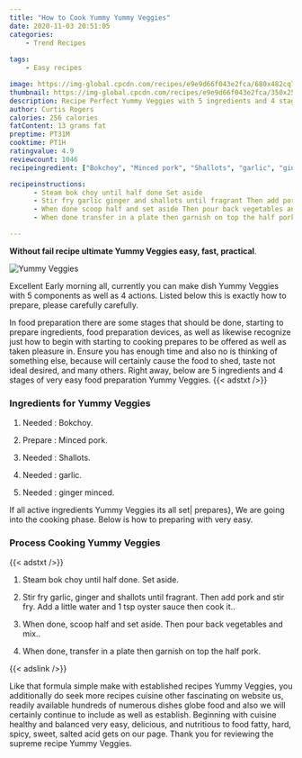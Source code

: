 ```yaml
---
title: "How to Cook Yummy Yummy Veggies"
date: 2020-11-03 20:51:05
categories:
    - Trend Recipes
    
tags:
    - Easy recipes

image: https://img-global.cpcdn.com/recipes/e9e9d66f043e2fca/680x482cq70/yummy-veggies-recipe-main-photo.jpg
thumbnail: https://img-global.cpcdn.com/recipes/e9e9d66f043e2fca/350x250cq70/yummy-veggies-recipe-main-photo.jpg
description: Recipe Perfect Yummy Veggies with 5 ingredients and 4 stages of easy cooking.
author: Curtis Rogers
calories: 256 calories
fatContent: 13 grams fat
preptime: PT31M
cooktime: PT1H
ratingvalue: 4.9
reviewcount: 1046
recipeingredient: ["Bokchoy", "Minced pork", "Shallots", "garlic", "ginger minced"]

recipeinstructions: 
      - Steam bok choy until half done Set aside 
      - Stir fry garlic ginger and shallots until fragrant Then add pork and stir fry Add a little water and 1 tsp oyster sauce then cook it 
      - When done scoop half and set aside Then pour back vegetables and mix 
      - When done transfer in a plate then garnish on top the half pork

---
```




**Without fail recipe ultimate Yummy Veggies easy, fast, practical**. 


![Yummy Veggies](https://img-global.cpcdn.com/recipes/e9e9d66f043e2fca/680x482cq70/yummy-veggies-recipe-main-photo.jpg "Yummy Veggies")




Excellent Early morning all, currently you can make dish Yummy Veggies with 5 components as well as 4 actions. Listed below this is exactly how to prepare, please carefully carefully.

In food preparation there are some stages that should be done, starting to prepare ingredients, food preparation devices, as well as likewise recognize just how to begin with starting to cooking prepares to be offered as well as taken pleasure in. Ensure you has enough time and also no is thinking of something else, because will certainly cause the food to shed, taste not ideal desired, and many others. Right away, below are 5 ingredients and 4 stages of very easy food preparation Yummy Veggies.
{{< adstxt />}}

### Ingredients for Yummy Veggies


1. Needed  : Bokchoy.

1. Prepare  : Minced pork.

1. Needed  : Shallots.

1. Needed  : garlic.

1. Needed  : ginger minced.



If all active ingredients Yummy Veggies its all set| prepares}, We are going into the cooking phase. Below is how to preparing with very easy.

### Process Cooking Yummy Veggies

{{< adstxt />}}


1. Steam bok choy until half done. Set aside.



1. Stir fry garlic, ginger and shallots until fragrant. Then add pork and stir fry. Add a little water and 1 tsp oyster sauce then cook it..



1. When done, scoop half and set aside. Then pour back vegetables and mix..



1. When done, transfer in a plate then garnish on top the half pork.





{{< adslink />}}

Like that formula simple make with established recipes Yummy Veggies, you additionally do seek more recipes cuisine other fascinating on website us, readily available hundreds of numerous dishes globe food and also we will certainly continue to include as well as establish. Beginning with cuisine healthy and balanced very easy, delicious, and nutritious to food fatty, hard, spicy, sweet, salted acid gets on our page. Thank you for reviewing the supreme recipe Yummy Veggies.
